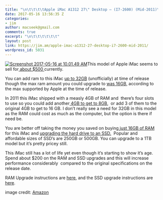 ```yaml
---
title: "\n\t\t\t\tApple iMac A1312 27\" Desktop – (I7-2600) (Mid-2011)\t\t"
date: 2017-05-16 13:56:35 Z
categories:
- jim
author: macseek@gmail.com
comments: true
excerpt: "\n\t\t\t\t\t\t"
layout: post
link: https://jim.am/apple-imac-a1312-27-desktop-i7-2600-mid-2011/
wordpress_id: 5031
---
```


[![Screenshot 2017-05-16 at 10.01.49 AM](https://jim.am/wp-content/uploads/2017/05/Screenshot-2017-05-16-at-10.01.49-AM-300x219.png)](https://rover.ebay.com/rover/1/711-53200-19255-0/1?ff3=4&toolid=11800&pub=5575019070&campid=5337133045&mpre=http%3A%2F%2Fwww.ebay.com%2Fsch%2Fi.html%3F_from%3DR40%26_trksid%3Dp2047675.m570.l1313.TR0.TRC0.H0.XApple%2BiMac%2BA1312%2B27%2522%2BDesktop%2B%25E2%2580%2593%2B%2528I7-2600%2529%2B%2528Mid-2011%2529.TRS5%26_nkw%3DApple%2BiMac%2BA1312%2B27%2522%2BDesktop%2B%25E2%2580%2593%2B%2528I7-2600%2529%2B%2528Mid-2011%2529%26_sacat%3D0)This model of Apple iMac seems to sell for[ about $500 ](https://rover.ebay.com/rover/1/711-53200-19255-0/1?ff3=4&toolid=11800&pub=5575019070&campid=5337133045&mpre=http%3A%2F%2Fwww.ebay.com%2Fsch%2Fi.html%3F_from%3DR40%26_trksid%3Dp2047675.m570.l1313.TR0.TRC0.H0.XApple%2BiMac%2BA1312%2B27%2522%2BDesktop%2B%25E2%2580%2593%2B%2528I7-2600%2529%2B%2528Mid-2011%2529.TRS5%26_nkw%3DApple%2BiMac%2BA1312%2B27%2522%2BDesktop%2B%25E2%2580%2593%2B%2528I7-2600%2529%2B%2528Mid-2011%2529%26_sacat%3D0)currently.




You can add ram to this iMac [up to 32GB](http://amzn.to/2pQrud7) (unofficially) at time of release though the max ram amount you could upgrade to [was 16GB,](http://amzn.to/2pQrud7) according to the max supported by Apple at the time of release.




In 2011 this iMac shipped with a measly 4GB of RAM and  there’s four slots to use so you could add another[ 4GB to get to 8GB](http://amzn.to/2pSB7Hu),  or add 3 of them to the original 4GB to get to 16 GB. I don’t really see a need for 32GB in this model as the RAM could cost as much as the computer, but the option is there if need be.




You are better off taking the money you saved on buying[ just 16GB of RAM](http://amzn.to/2pQrud7) for this iMac and [upgrading the hard drive to an SSD.](http://amzn.to/2rmVpuz)  Popular and affordable sizes of SSD’s are 250GB or 500GB. You can upgrade to a 1TB model but it’s pretty pricey still.




This iMac still has a lot of life yet even though it’s starting to show it’s age. Spend about $200 on the RAM and SSD upgrades and this will increase performance considerably  compared to the original specifications on the release date.




RAM Upgrade instructions are [here](https://support.apple.com/en-us/HT201191), and the SSD upgrade instructions are [here](https://www.ifixit.com/Guide/iMac+Intel+27-Inch+EMC+2429+Hard+Drive+Replacement/7555).




image credit: [Amazon](http://amzn.to/2qnT8BB)


		
